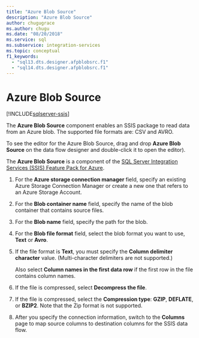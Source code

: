 ```yaml
---
title: "Azure Blob Source"
description: "Azure Blob Source"
author: chugugrace
ms.author: chugu
ms.date: "08/20/2018"
ms.service: sql
ms.subservice: integration-services
ms.topic: conceptual
f1_keywords:
  - "sql13.dts.designer.afpblobsrc.f1"
  - "sql14.dts.designer.afpblobsrc.f1"
---
```

# Azure Blob Source

[!INCLUDE[sqlserver-ssis](../../includes/applies-to-version/sqlserver-ssis.md)]


  The **Azure Blob Source** component enables an SSIS package to read data from an Azure blob. The supported file formats are: CSV and AVRO.
  
  To see the editor for the Azure Blob Source, drag and drop **Azure Blob Source** on the data flow designer and double-click it to open the editor).  
  
 The **Azure Blob Source** is a component of the [SQL Server Integration Services (SSIS) Feature Pack for Azure](../../integration-services/azure-feature-pack-for-integration-services-ssis.md).  
  
1.  For the **Azure storage connection manager** field, specify an existing Azure Storage Connection Manager or create a new one that refers to an Azure Storage Account.  
  
2.  For the **Blob container name** field, specify the name of the blob container that contains source files.  
  
3.  For the **Blob name** field, specify the path for the blob.  
  
4.  For the **Blob file format** field, select the blob format you want to use, **Text** or **Avro**.  
  
5.  If the file format is **Text**, you must specify the **Column delimiter character** value. (Multi-character delimiters are not supported.)

    Also select **Column names in the first data row** if the first row in the file contains column names.

6.  If the file is compressed, select **Decompress the file**.

7.  If the file is compressed, select the **Compression type**: **GZIP**, **DEFLATE**, or **BZIP2**. Note that the Zip format is not supported.
  
8.  After you specify the connection information, switch to the **Columns** page to map source columns to destination columns for the SSIS data flow.  
  
  
